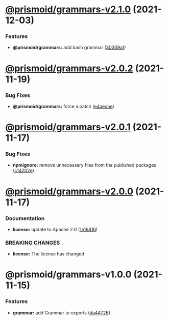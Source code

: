 # [@prismoid/grammars-v2.1.0](https://github.com/loopholelabs/prismoid/compare/@prismoid/grammars-v2.0.2...@prismoid/grammars-v2.1.0) (2021-12-03)


### Features

* **@prismoid/grammars:** add bash grammar ([30309a1](https://github.com/loopholelabs/prismoid/commit/30309a19502228e868abef40b89be1cf72f5bb01))

# [@prismoid/grammars-v2.0.2](https://github.com/loopholelabs/prismoid/compare/@prismoid/grammars-v2.0.1...@prismoid/grammars-v2.0.2) (2021-11-19)


### Bug Fixes

* **@prismoid/grammars:** force a patch ([e4aedae](https://github.com/loopholelabs/prismoid/commit/e4aedae1fe516b4f178f506c4ccef8884667c353))



# [@prismoid/grammars-v2.0.1](https://github.com/loopholelabs/prismoid/compare/@prismoid/grammars-v2.0.0...@prismoid/grammars-v2.0.1) (2021-11-17)


### Bug Fixes

* **npmignore:** remove unnecessary files from the published packages ([c14202e](https://github.com/loopholelabs/prismoid/commit/c14202e9b06b1f4eaa6d7e18eb8fa225408010ad))



# [@prismoid/grammars-v2.0.0](https://github.com/loopholelabs/prismoid/compare/@prismoid/grammars-v1.1.0...@prismoid/grammars-v2.0.0) (2021-11-17)


### Documentation

* **license:** update to Apache 2.0 ([1e16816](https://github.com/loopholelabs/prismoid/commit/1e168165061381bd5fd115bb55edd583d082a0a5))


### BREAKING CHANGES

* **license:** The license has changed



# @prismoid/grammars-v1.0.0 (2021-11-15)


### Features

* **grammar:** add Grammar to exports ([da44726](https://github.com/loopholelabs/prismoid/commit/da447261f73374d135ccf27177a1ba2aaf69a05a))
